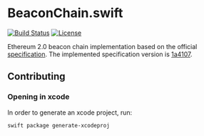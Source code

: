 # BeaconChain.swift

[![Build Status](https://travis-ci.com/yeeth/BeaconChain.swift.svg?branch=master)](https://travis-ci.com/yeeth/BeaconChain.swift) [![License](https://img.shields.io/badge/License-GPL--3.0-blue.svg)](LICENSE)

Ethereum 2.0 beacon chain implementation based on the official [specification](https://github.com/ethereum/eth2.0-specs/blob/master/specs/core/0_beacon-chain.md). The implemented specification version is [1a4107](https://github.com/ethereum/eth2.0-specs/tree/1a4107876823f4c6060f25ba79cff89c988a2a1c).

## Contributing

### Opening in xcode

In order to generate an xcode project, run:

```
swift package generate-xcodeproj
```
